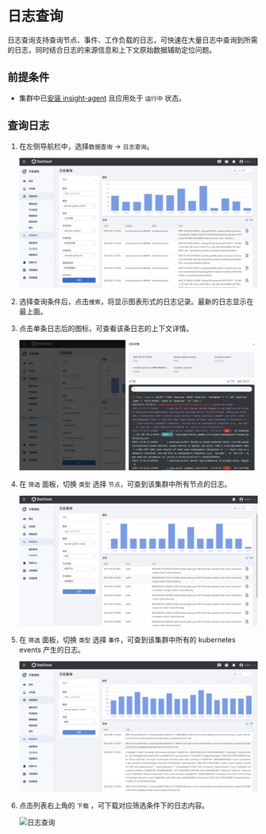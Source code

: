 # 日志查询

日志查询支持查询节点、事件、工作负载的日志，可快速在大量日志中查询到所需的日志，同时结合日志的来源信息和上下文原始数据辅助定位问题。

## 前提条件

- 集群中已[安装 insight-agent](../../06UserGuide/01quickstart/installagent.md) 且应用处于 `运行中` 状态。

## 查询日志

1. 在左侧导航栏中，选择`数据查询` -> `日志查询`。

    ![日志查询](../../images/log01.png)

2. 选择查询条件后，点击`搜索`，将显示图表形式的日志记录。最新的日志显示在最上面。

3. 点击单条日志后的图标，可查看该条日志的上下文详情。

    ![日志查询](../../images/log02.png)

4. 在 `筛选` 面板，切换 `类型` 选择 `节点`，可查到该集群中所有节点的日志。

    ![日志查询](../../images/log03.png)

5. 在 `筛选` 面板，切换 `类型` 选择 `事件`，可查到该集群中所有的 kubernetes events 产生的日志。

    ![日志查询](../../images/log04.png)

6. 点击列表右上角的 `下载` ，可下载对应筛选条件下的日志内容。

    ![日志查询](../../images/log06.png)